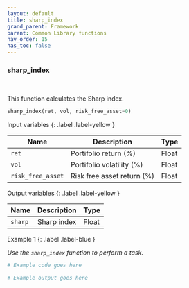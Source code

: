 ```yaml
---
layout: default
title: sharp_index
grand_parent: Framework
parent: Common Library functions
nav_order: 15
has_toc: false
---
```


<h3>sharp_index</h3>

<br>

<p align = "justify">
    This function calculates the Sharp index.
</p>

```python
sharp_index(ret, vol, risk_free_asset=0)
```

Input variables
{: .label .label-yellow }

<table style = "width:100%">
    <thead>
      <tr>
        <th>Name</th>
        <th>Description</th>
        <th>Type</th>
      </tr>
    </thead>
    <tr>
        <td><code>ret</code></td>
        <td>Portifolio return (%)</td>
        <td>Float</td>
    </tr>
    <tr>
        <td><code>vol</code></td>
        <td>Portifolio volatility (%)</td>
        <td>Float</td>
    </tr>
    <tr>
        <td><code>risk_free_asset</code></td>
        <td>Risk free asset return (%)</td>
        <td>Float</td>
    </tr>
</table>

Output variables
{: .label .label-yellow }

<table style = "width:100%">
    <thead>
      <tr>
        <th>Name</th>
        <th>Description</th>
        <th>Type</th>
      </tr>
    </thead>
    <tr>
        <td><code>sharp</code></td>
        <td>Sharp index</td>
        <td>Float</td>
    </tr>
</table>

Example 1
{: .label .label-blue }

<p align = "justify">
    <i>
        Use the <code>sharp_index</code> function to perform a task.
    </i>
</p>

```python
# Example code goes here
```

```bash
# Example output goes here
```

